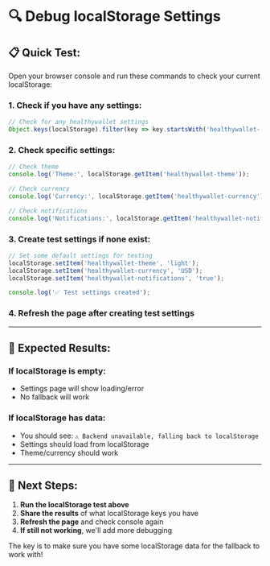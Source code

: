 # 🔍 Debug localStorage Settings

## 📋 **Quick Test:**

Open your browser console and run these commands to check your current localStorage:

### **1. Check if you have any settings:**
```javascript
// Check for any healthywallet settings
Object.keys(localStorage).filter(key => key.startsWith('healthywallet-'))
```

### **2. Check specific settings:**
```javascript
// Check theme
console.log('Theme:', localStorage.getItem('healthywallet-theme'));

// Check currency  
console.log('Currency:', localStorage.getItem('healthywallet-currency'));

// Check notifications
console.log('Notifications:', localStorage.getItem('healthywallet-notifications'));
```

### **3. Create test settings if none exist:**
```javascript
// Set some default settings for testing
localStorage.setItem('healthywallet-theme', 'light');
localStorage.setItem('healthywallet-currency', 'USD');
localStorage.setItem('healthywallet-notifications', 'true');

console.log('✅ Test settings created');
```

### **4. Refresh the page** after creating test settings

---

## 🎯 **Expected Results:**

### **If localStorage is empty:**
- Settings page will show loading/error
- No fallback will work

### **If localStorage has data:**
- You should see: `⚠️ Backend unavailable, falling back to localStorage`
- Settings should load from localStorage
- Theme/currency should work

---

## 🚀 **Next Steps:**

1. **Run the localStorage test above**
2. **Share the results** of what localStorage keys you have
3. **Refresh the page** and check console again
4. **If still not working**, we'll add more debugging

The key is to make sure you have some localStorage data for the fallback to work with!
